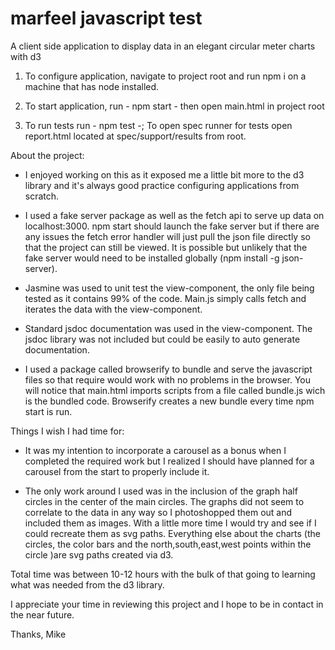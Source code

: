 # marfeel javascript test
A client side application to display data in an elegant circular meter charts with d3


1. To configure application, navigate to project root and run npm i on a machine that has node installed.

2. To start application, run - npm start - then open main.html in project root

3. To run tests run - npm test -; To open spec runner for tests open report.html located at spec/support/results from root.

About the project:

- I enjoyed working on this as it exposed me a little bit more to the d3 library and it's always good practice configuring applications from scratch.

- I used a fake server package as well as the fetch api to serve up data on localhost:3000. npm start should launch the fake server but if there are any issues the fetch error handler will just pull the json file directly so that the project can still be viewed. It is possible but unlikely that the fake server would need to be installed globally (npm install -g json-server).

- Jasmine was used to unit test the view-component, the only file being tested as it contains 99% of the code. Main.js simply calls fetch and iterates the data with the view-component.

- Standard jsdoc documentation was used in the view-component. The jsdoc library was not included but could be easily to auto generate documentation.

- I used a package called browserify to bundle and serve the javascript files so that require would work with no problems in the browser. You will notice that main.html imports scripts from a file called bundle.js wich is the bundled code. Browserify creates a new bundle every time npm start is run.

Things I wish I had time for:

- It was my intention to incorporate a carousel as a bonus when I completed the required work but I realized I should have planned for a carousel from the start to properly include it. 

- The only work around I used was in the inclusion of the graph half circles in the center of the main circles. The graphs did not seem to correlate to the data in any way so I photoshopped them out and included them as images. With a little more time I would try and see if I could recreate them as svg paths. Everything else about the charts (the circles, the color bars and the north,south,east,west points within the circle )are svg paths created via d3.

Total time was between 10-12 hours with the bulk of that going to learning what was needed from the d3 library.

I appreciate your time in reviewing this project and I hope to be in contact in the near future.

Thanks,
Mike

